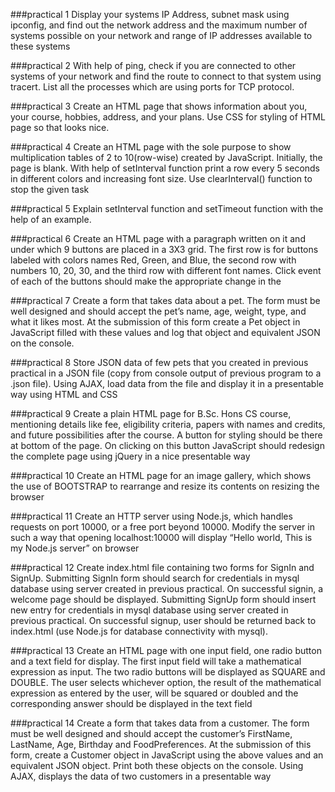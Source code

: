 ###practical 1
Display your systems IP Address, subnet mask using ipconfig, and find out the network address and the maximum number of systems possible on your network and range of IP addresses available to these systems

###practical 2
With help of ping, check if you are connected to other systems of your network and find the route to connect to that system using tracert. List all the processes which are using ports for TCP protocol. 

###practical 3
Create an HTML page that shows information about you, your course, hobbies, address, and your plans. Use CSS for styling of HTML page so that looks nice. 

###practical 4
 Create an HTML page with the sole purpose to show multiplication tables of 2 to 10(row-wise) created by JavaScript. Initially, the page is blank. With help of setInterval function print a row every 5 seconds in different colors and increasing font size. Use clearInterval() function to stop the given task

###practical 5
Explain setInterval function and setTimeout function with the help of an example.

###practical 6
Create an HTML page with a paragraph written on it and under which 9 buttons are placed in a 3X3 grid. The first row is for buttons labeled with colors names Red, Green, and Blue, the second row with numbers 10, 20, 30, and the third row with different font names. Click event of each of the buttons should make the
appropriate change in the

###practical 7
Create a form that takes data about a pet. The form must be well designed and should accept the pet’s name, age, weight, type, and what it likes most. At the submission of this form create a Pet object in JavaScript filled with these values and log that object and equivalent JSON on the console.

###practical 8
Store JSON data of few pets that you created in previous practical in a JSON file (copy from console output of previous  program to a .json file). Using AJAX, load data from the file and display it in a presentable way using HTML and CSS


###practical 9
Create a plain HTML page for B.Sc. Hons CS course, mentioning details like fee, eligibility criteria, papers with names and credits, and future possibilities after the course. A button for styling should be there at bottom of the page. On clicking on this button JavaScript should redesign the complete page using jQuery in a nice presentable way

###practical 10
 Create an HTML page for an image gallery, which shows the use of BOOTSTRAP to rearrange and resize its contents on  resizing the browser

###practical 11
Create an HTTP server using Node.js, which handles requests on port 10000, or a free port beyond 10000. Modify the server in such a way that opening localhost:10000 will display “Hello world, This is my Node.js server” on browser



###practical 12
Create index.html file containing two forms for SignIn and SignUp. Submitting SignIn form should search for credentials in mysql database using server created in previous practical. On successful signin, a welcome page should be displayed. Submitting SignUp form should insert new entry for credentials in mysql database using server created in previous practical. On successful signup, user should be returned back to index.html (use Node.js for database connectivity with mysql).

###practical 13
Create an HTML page with one input field, one radio button and a text field for display. The first input field will take a mathematical expression as input. The two radio buttons will be displayed as SQUARE and DOUBLE. The user selects whichever option, the result of the mathematical expression as entered by the user, will be squared or doubled and the corresponding answer should be displayed in the text field 

###practical 14
Create a form that takes data from a customer. The form must be well designed and should accept the customer’s FirstName, LastName, Age, Birthday and FoodPreferences. At the submission of this form, create a Customer object in JavaScript using the above values and an equivalent JSON object. Print both these objects on the console. Using AJAX, displays the data of two customers in a presentable way

